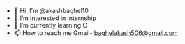 - 👋 Hi, I’m @akashbaghel10
- 👀 I’m interested in internship 
- 🌱 I’m currently learning C 
- 📫 How to reach me Gmail- baghelakash506@gmail.com

<!---
akashbaghel10/akashbaghel10 is a ✨ special ✨ repository because its `README.md` (this file) appears on your GitHub profile.
You can click the Preview link to take a look at your changes.
--->
